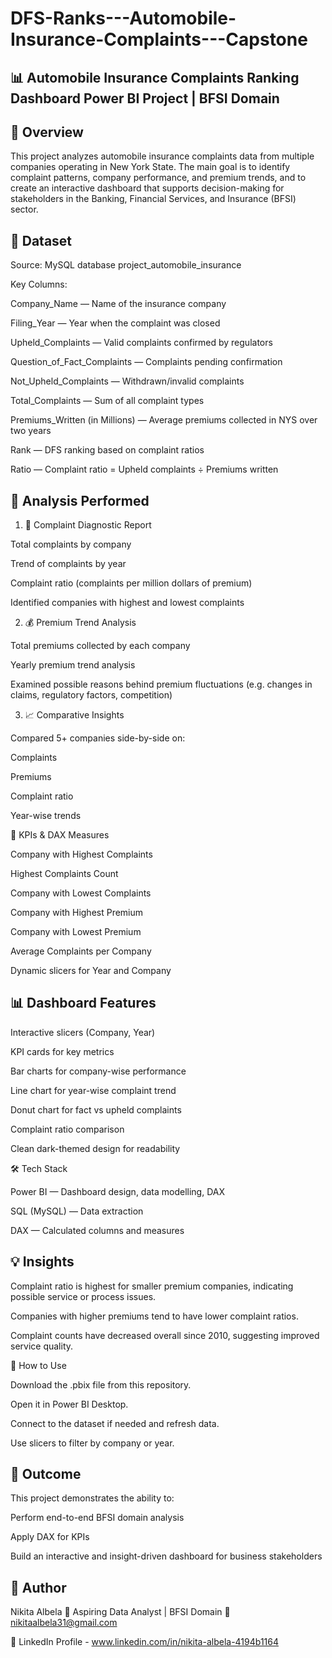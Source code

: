 # DFS-Ranks---Automobile-Insurance-Complaints---Capstone
📊 Automobile Insurance Complaints Ranking Dashboard
Power BI Project | BFSI Domain
---------------------------------------------------------------------------------------------------------------------------------------------------------------------------



📝 Overview
---------------------------------------------------------------------------------------------------------------------------------------------------------------------------

This project analyzes automobile insurance complaints data from multiple companies operating in New York State.
The main goal is to identify complaint patterns, company performance, and premium trends, and to create an interactive dashboard that supports decision-making for stakeholders in the Banking, Financial Services, and Insurance (BFSI) sector.

📂 Dataset
---------------------------------------------------------------------------------------------------------------------------------------------------------------------------

Source: MySQL database project_automobile_insurance

Key Columns:

Company_Name — Name of the insurance company

Filing_Year — Year when the complaint was closed

Upheld_Complaints — Valid complaints confirmed by regulators

Question_of_Fact_Complaints — Complaints pending confirmation

Not_Upheld_Complaints — Withdrawn/invalid complaints

Total_Complaints — Sum of all complaint types

Premiums_Written (in Millions) — Average premiums collected in NYS over two years

Rank — DFS ranking based on complaint ratios

Ratio — Complaint ratio = Upheld complaints ÷ Premiums written

🧮 Analysis Performed
---------------------------------------------------------------------------------------------------------------------------------------------------------------------------
1. 📌 Complaint Diagnostic Report

Total complaints by company

Trend of complaints by year

Complaint ratio (complaints per million dollars of premium)

Identified companies with highest and lowest complaints

2. 💰 Premium Trend Analysis

Total premiums collected by each company

Yearly premium trend analysis

Examined possible reasons behind premium fluctuations
(e.g. changes in claims, regulatory factors, competition)

3. 📈 Comparative Insights

Compared 5+ companies side-by-side on:

Complaints

Premiums

Complaint ratio

Year-wise trends

📌 KPIs & DAX Measures

Company with Highest Complaints

Highest Complaints Count

Company with Lowest Complaints

Company with Highest Premium

Company with Lowest Premium

Average Complaints per Company

Dynamic slicers for Year and Company

📊 Dashboard Features
---------------------------------------------------------------------------------------------------------------------------------------------------------------------------

Interactive slicers (Company, Year)

KPI cards for key metrics

Bar charts for company-wise performance

Line chart for year-wise complaint trend

Donut chart for fact vs upheld complaints

Complaint ratio comparison

Clean dark-themed design for readability

🛠 Tech Stack

Power BI — Dashboard design, data modelling, DAX

SQL (MySQL) — Data extraction

DAX — Calculated columns and measures

💡 Insights
---------------------------------------------------------------------------------------------------------------------------------------------------------------------------

Complaint ratio is highest for smaller premium companies, indicating possible service or process issues.

Companies with higher premiums tend to have lower complaint ratios.

Complaint counts have decreased overall since 2010, suggesting improved service quality.

📎 How to Use

Download the .pbix file from this repository.

Open it in Power BI Desktop.

Connect to the dataset if needed and refresh data.

Use slicers to filter by company or year.

🏁 Outcome
---------------------------------------------------------------------------------------------------------------------------------------------------------------------------

This project demonstrates the ability to:

Perform end-to-end BFSI domain analysis

Apply DAX for KPIs

Build an interactive and insight-driven dashboard for business stakeholders

📌 Author
---------------------------------------------------------------------------------------------------------------------------------------------------------------------------

Nikita Albela
💼 Aspiring Data Analyst | BFSI Domain
📧 nikitaalbela31@gmail.com

🔗 LinkedIn Profile - www.linkedin.com/in/nikita-albela-4194b1164
